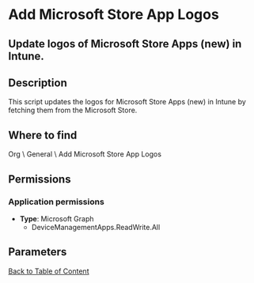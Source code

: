 # Add Microsoft Store App Logos

## Update logos of Microsoft Store Apps (new) in Intune.

## Description
This script updates the logos for Microsoft Store Apps (new) in Intune by fetching them from the Microsoft Store.

## Where to find
Org \ General \ Add Microsoft Store App Logos

## Permissions
### Application permissions
- **Type**: Microsoft Graph
  - DeviceManagementApps.ReadWrite.All


## Parameters

[Back to Table of Content](../../../README.md)

